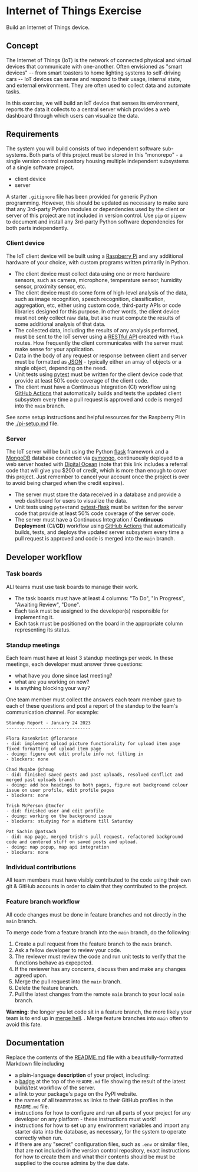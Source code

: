 # Internet of Things Exercise

Build an Internet of Things device.

## Concept

The Internet of Things (IoT) is the network of connected physical and virtual devices that communicate with one-another. Often envisioned as "smart devices" -- from smart toasters to home lighting systems to self-driving cars -- IoT devices can sense and respond to their usage, internal state, and external environment. They are often used to collect data and automate tasks.

In this exercise, we will build an IoT device that senses its environment, reports the data it collects to a central server which provides a web dashboard through which users can visualize the data.

## Requirements

The system you will build consists of two independent software sub-systems. Both parts of this project must be stored in this "monorepo" - a single version control repository housing multiple independent subsystems of a single software project.

- client device
- server

A starter `.gitignore` file has been provided for generic Python programming. However, this should be updated as necessary to make sure that any 3rd-party Python modules or dependencies used by the client or server of this project are not included in version control. Use `pip` or `pipenv` to document and install any 3rd-party Python software dependencies for both parts independently.

### Client device

The IoT client device will be built using a [Raspberry Pi](https://www.raspberrypi.com/) and any additional hardware of your choice, with custom programs written primarily in Python.

- The client device must collect data using one or more hardware sensors, such as camera, microphone, temperature sensor, humidity sensor, proximity sensor, etc.
- The client device must do some form of high-level analysis of the data, such as image recognition, speech recognition, classification, aggregation, etc, either using custom code, third-party APIs or code libraries designed for this purpose. In other words, the client device must not only collect raw data, but also must compute the results of some additional analysis of that data.
- The collected data, including the results of any analysis performed, must be sent to the IoT server using a [RESTful API](https://pythonbasics.org/flask-rest-api/) created with `flask` routes. How frequently the client communicates with the server must make sense for your application.
- Data in the body of any request or response between client and server must be formatted as [JSON](https://en.wikipedia.org/wiki/JSON) - typically either an array of objects or a single object, depending on the need.
- Unit tests using [pytest](https://docs.pytest.org/en/7.2.x/) must be written for the client device code that provide at least 50% code coverage of the client code.
- The client must have a Continuous Integration (CI) workflow using [GitHub Actions](https://github.com/features/actions) that automatically builds and tests the updated client subsystem every time a pull request is approved and code is merged into the `main` branch.

See some setup instructions and helpful resources for the Raspberry Pi in the [./pi-setup.md](./pi-setup.md) file.

### Server

The IoT server will be built using the Python [flask](https://palletsprojects.com/p/flask/) framework and a [MongoDB](https://www.mongodb.com/) database connected via [pymongo](https://pymongo.readthedocs.io/en/stable/), continuously deployed to a web server hosted with [Digital Ocean](https://m.do.co/c/4d1066078eb0) (note that this link includes a referral code that will give you $200 of credit, which is more than enough to cover this project. Just remember to cancel your account once the project is over to avoid being charged when the credit expires).

- The server must store the data received in a database and provide a web dashboard for users to visualize the data.
- Unit tests using `pytest`and [pytest-flask](https://pytest-flask.readthedocs.io/en/latest/) must be written for the server code that provide at least 50% code coverage of the server code.
- The server must have a Continuous Integration / **Continuous Deployment** (CI/**CD**) workflow using [GitHub Actions](https://github.com/features/actions) that automatically builds, tests, and deploys the updated server subsystem every time a pull request is approved and code is merged into the `main` branch.

## Developer workflow

### Task boards

ALl teams must use task boards to manage their work.

- The task boards must have at least 4 columns: "To Do", "In Progress", "Awaiting Review", "Done".
- Each task must be assigned to the developer(s) responsible for implementing it.
- Each task must be positioned on the board in the appropriate column representing its status.

### Standup meetings

Each team must have at least 3 standup meetings per week. In these meetings, each developer must answer three questions:

- what have you done since last meeting?
- what are you working on now?
- is anything blocking your way?

One team member must collect the answers each team member gave to each of these questions and post a report of the standup to the team's communication channel. For example:

```text
Standup Report - January 24 2023
--------------------------------

Flora Rosenkrist @florarose
- did: implement upload picture functionality for upload item page fixed formatting of upload item page
- doing: figure out edit profile info not filling in
- blockers: none

Chad Mugabe @chmug
- did: finished saved posts and past uploads, resolved conflict and merged past uploads branch
- doing: add box headings to both pages, figure out background colour issue on user profile, edit profile pages
- blockers: none

Trish McPerson @tmcfer
- did: finished user and edit profile
- doing: working on the background issue
- blockers: studying for a midterm till Saturday

Pat Sachin @patsach
- did: map page, merged trish's pull request. refactored background code and centered stuff on saved posts and upload.
- doing: map popup, map api integration
- blockers: none
```

### Individual contributions

All team members must have visibly contributed to the code using their own git & GitHub accounts in order to claim that they contributed to the project.

### Feature branch workflow

All code changes must be done in feature branches and not directly in the `main` branch.

To merge code from a feature branch into the `main` branch, do the following:

1. Create a pull request from the feature branch to the `main` branch.
1. Ask a fellow developer to review your code.
1. The reviewer must review the code and run unit tests to verify that the functions behave as expepcted.
1. If the reviewer has any concerns, discuss then and make any changes agreed upon.
1. Merge the pull request into the `main` branch.
1. Delete the feature branch.
1. Pull the latest changes from the remote `main` branch to your local `main` branch.

**Warning**: the longer you let code sit in a feature branch, the more likely your team is to end up in [merge hell](https://en.wikipedia.org/wiki/Merge_hell). . Merge feature branches into `main` often to avoid this fate.

## Documentation

Replace the contents of the [README.md](./README.md) file with a beautifully-formatted Markdown file including

- a plain-language **description** of your project, including:
- a [badge](https://docs.github.com/en/actions/monitoring-and-troubleshooting-workflows/adding-a-workflow-status-badge) at the top of the `README.md` file showing the result of the latest build/test workflow of the server.
- a link to your package's page on the PyPI website.
- the names of all teammates as links to their GitHub profiles in the `README.md` file.
- instructions for how to configure and run all parts of your project for any developer on any platform - these instructions must work!
- instructions for how to set up any environment variables and import any starter data into the database, as necessary, for the system to operate correctly when run.
- if there are any "secret" configuration files, such as `.env` or similar files, that are not included in the version control repository, exact instructions for how to create them and what their contents should be must be supplied to the course admins by the due date.

